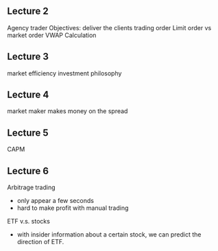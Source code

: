 Lecture 2
---

Agency trader Objectives: deliver the clients trading order
Limit order vs market order
VWAP Calculation


Lecture 3
---

market efficiency
investment philosophy


Lecture 4
---

market maker makes money on the spread


Lecture 5
---

CAPM


Lecture 6
---

Arbitrage trading

- only appear a few seconds
- hard to make profit with manual trading

ETF v.s. stocks

- with insider information about a certain stock, we can predict the direction of ETF.

